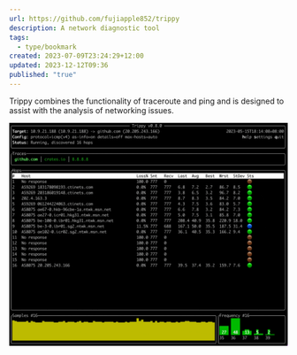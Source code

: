 ```yaml
---
url: https://github.com/fujiapple852/trippy
description: A network diagnostic tool
tags:
  - type/bookmark
created: 2023-07-09T23:24:29+12:00
updated: 2023-12-12T09:36
published: "true"
---
```


Trippy combines the functionality of traceroute and ping and is designed to assist with the analysis of networking issues.

![Pasted image 20231212093622.png](../../assets/images/Pasted%20image%2020231212093622.png)